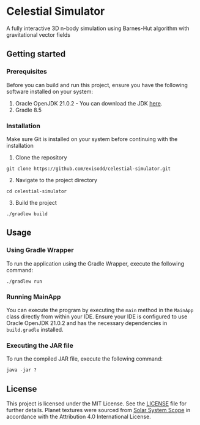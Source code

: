 # Celestial Simulator
A fully interactive 3D n-body simulation using Barnes-Hut algorithm with gravitational vector fields

## Getting started
### Prerequisites
Before you can build and run this project, ensure you have the following software installed on your system:
1. Oracle OpenJDK 21.0.2 - You can download the JDK [here](https://www.oracle.com/java/technologies/javase/jdk21-archive-downloads.html).
2. Gradle 8.5

### Installation
Make sure Git is installed on your system before continuing with the installation
1. Clone the repository
```shell
git clone https://github.com/exisodd/celestial-simulator.git
```
2. Navigate to the project directory
```shell
cd celestial-simulator
```
3. Build the project
```shell
./gradlew build
```

## Usage
### Using Gradle Wrapper
To run the application using the Gradle Wrapper, execute the following command:
```shell
./gradlew run
```

### Running MainApp
You can execute the program by executing the `main` method in the `MainApp` class directly from within your IDE. Ensure your IDE is configured to use Oracle OpenJDK 21.0.2 and has the necessary dependencies in `build.gradle` installed.

### Executing the JAR file
To run the compiled JAR file, execute the following command:
```shell
java -jar ?
```

## License
This project is licensed under the MIT License. See the [LICENSE](LICENSE) file for further details. Planet textures were sourced from [Solar System Scope](https://www.solarsystemscope.com/textures/) in accordance with the Attribution 4.0 International License.